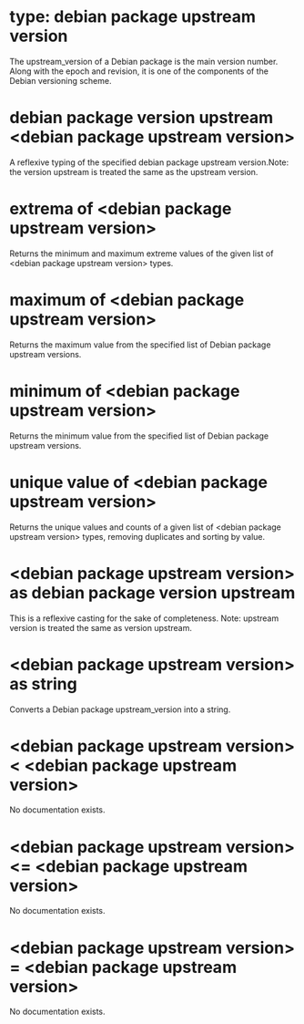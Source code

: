 # type: debian package upstream version

The upstream_version of a Debian package is the main version number. Along with the epoch and revision, it is one of the components of the Debian versioning scheme.

# debian package version upstream &lt;debian package upstream version&gt;

A reflexive typing of the specified debian package upstream version.Note: the version upstream is treated the same as the upstream version.

# extrema of &lt;debian package upstream version&gt;

Returns the minimum and maximum extreme values of the given list of &lt;debian package upstream version&gt; types.

# maximum of &lt;debian package upstream version&gt;

Returns the maximum value from the specified list of Debian package upstream versions.

# minimum of &lt;debian package upstream version&gt;

Returns the minimum value from the specified list of Debian package upstream versions.

# unique value of &lt;debian package upstream version&gt;

Returns the unique values and counts of a given list of &lt;debian package upstream version&gt; types, removing duplicates and sorting by value.

# &lt;debian package upstream version&gt; as debian package version upstream

This is a reflexive casting for the sake of completeness. Note: upstream version is treated the same as version upstream.

# &lt;debian package upstream version&gt; as string

Converts a Debian package upstream_version into a string.

# &lt;debian package upstream version&gt; &lt; &lt;debian package upstream version&gt;

No documentation exists.

# &lt;debian package upstream version&gt; &lt;= &lt;debian package upstream version&gt;

No documentation exists.

# &lt;debian package upstream version&gt; = &lt;debian package upstream version&gt;

No documentation exists.
